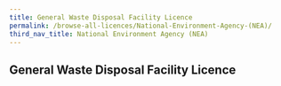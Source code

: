 ```yaml
---
title: General Waste Disposal Facility Licence
permalink: /browse-all-licences/National-Environment-Agency-(NEA)/
third_nav_title: National Environment Agency (NEA)
---
```

## General Waste Disposal Facility Licence
